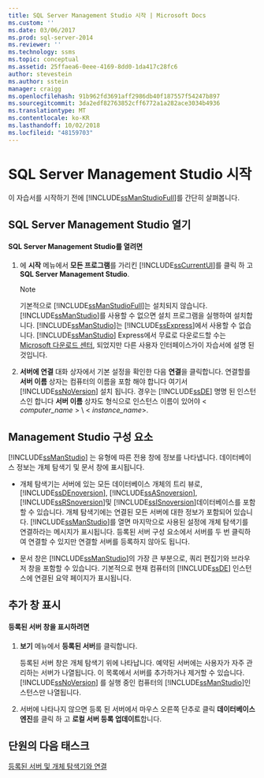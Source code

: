 ```yaml
---
title: SQL Server Management Studio 시작 | Microsoft Docs
ms.custom: ''
ms.date: 03/06/2017
ms.prod: sql-server-2014
ms.reviewer: ''
ms.technology: ssms
ms.topic: conceptual
ms.assetid: 25ffaea6-0eee-4169-8dd0-1da417c28fc6
author: stevestein
ms.author: sstein
manager: craigg
ms.openlocfilehash: 91b962fd3691aff2986db40f187557f54247b897
ms.sourcegitcommit: 3da2edf82763852cff6772a1a282ace3034b4936
ms.translationtype: MT
ms.contentlocale: ko-KR
ms.lasthandoff: 10/02/2018
ms.locfileid: "48159703"
---
```

# <a name="start-sql-server-management-studio"></a>SQL Server Management Studio 시작
  이 자습서를 시작하기 전에 [!INCLUDE[ssManStudioFull](../../includes/ssmanstudiofull-md.md)]를 간단히 살펴봅니다.  
  
## <a name="opening-sql-server-management-studio"></a>SQL Server Management Studio 열기  
  
#### <a name="to-open-sql-server-management-studio"></a>SQL Server Management Studio를 열려면  
  
1.  에 **시작** 메뉴에서 **모든 프로그램**를 가리킨 [!INCLUDE[ssCurrentUI](../../includes/sscurrentui-md.md)]를 클릭 하 고 **SQL Server Management Studio**.  
  
    > [!NOTE]  
    >  기본적으로 [!INCLUDE[ssManStudioFull](../../includes/ssmanstudiofull-md.md)]는 설치되지 않습니다. [!INCLUDE[ssManStudio](../../includes/ssmanstudio-md.md)]를 사용할 수 없으면 설치 프로그램을 실행하여 설치합니다. [!INCLUDE[ssManStudio](../../includes/ssmanstudio-md.md)]는 [!INCLUDE[ssExpress](../../includes/ssexpress-md.md)]에서 사용할 수 없습니다. [!INCLUDE[ssManStudio](../../includes/ssmanstudio-md.md)] Express에서 무료로 다운로드할 수는 [Microsoft 다운로드 센터](http://go.microsoft.com/fwlink/?LinkID=37075&clcid=0x409), 되었지만 다른 사용자 인터페이스가이 자습서에 설명 된 것입니다.  
  
2.  **서버에 연결** 대화 상자에서 기본 설정을 확인한 다음 **연결**을 클릭합니다. 연결할를 **서버 이름** 상자는 컴퓨터의 이름을 포함 해야 합니다 여기서 [!INCLUDE[ssNoVersion](../../includes/ssnoversion-md.md)] 설치 됩니다. 경우는 [!INCLUDE[ssDE](../../includes/ssde-md.md)] 명명 된 인스턴스인 합니다 **서버 이름** 상자도 형식으로 인스턴스 이름이 있어야 \< *computer_name* > \\ < *instance_name*>.  
  
## <a name="management-studio-components"></a>Management Studio 구성 요소  
 [!INCLUDE[ssManStudio](../../includes/ssmanstudio-md.md)] 는 유형에 따른 전용 창에 정보를 나타냅니다. 데이터베이스 정보는 개체 탐색기 및 문서 창에 표시됩니다.  
  
-   개체 탐색기는 서버에 있는 모든 데이터베이스 개체의 트리 뷰로, [!INCLUDE[ssDEnoversion](../../includes/ssdenoversion-md.md)], [!INCLUDE[ssASnoversion](../../includes/ssasnoversion-md.md)], [!INCLUDE[ssRSnoversion](../../includes/ssrsnoversion-md.md)]및 [!INCLUDE[ssISnoversion](../../includes/ssisnoversion-md.md)]데이터베이스를 포함할 수 있습니다. 개체 탐색기에는 연결된 모든 서버에 대한 정보가 포함되어 있습니다. [!INCLUDE[ssManStudio](../../includes/ssmanstudio-md.md)]를 열면 마지막으로 사용된 설정에 개체 탐색기를 연결하라는 메시지가 표시됩니다. 등록된 서버 구성 요소에서 서버를 두 번 클릭하여 연결할 수 있지만 연결할 서버를 등록하지 않아도 됩니다.  
  
-   문서 창은 [!INCLUDE[ssManStudio](../../includes/ssmanstudio-md.md)]의 가장 큰 부분으로, 쿼리 편집기와 브라우저 창을 포함할 수 있습니다. 기본적으로 현재 컴퓨터의 [!INCLUDE[ssDE](../../includes/ssde-md.md)] 인스턴스에 연결된 요약 페이지가 표시됩니다.  
  
## <a name="showing-additional-windows"></a>추가 창 표시  
  
#### <a name="to-show-the-registered-servers-window"></a>등록된 서버 창을 표시하려면  
  
1.  **보기** 메뉴에서 **등록된 서버**를 클릭합니다.  
  
     등록된 서버 창은 개체 탐색기 위에 나타납니다. 예약된 서버에는 사용자가 자주 관리하는 서버가 나열됩니다. 이 목록에서 서버를 추가하거나 제거할 수 있습니다. [!INCLUDE[ssNoVersion](../../includes/ssnoversion-md.md)] 를 실행 중인 컴퓨터의 [!INCLUDE[ssManStudio](../../includes/ssmanstudio-md.md)]인스턴스만 나열됩니다.  
  
2.  서버에 나타나지 않으면 등록 된 서버에서 마우스 오른쪽 단추로 클릭 **데이터베이스 엔진**를 클릭 하 고 **로컬 서버 등록 업데이트**합니다.  
  
## <a name="next-task-in-lesson"></a>단원의 다음 태스크  
 [등록된 서버 및 개체 탐색기와 연결](../object/object-explorer.md)  
  
  
